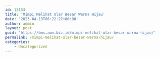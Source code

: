 ```yaml
---
id: 13153
title: 'Mimpi Melihat Ular Besar Warna Hijau'
date: '2023-04-13T06:22:27+00:00'
author: admin
layout: post
guid: 'https://bos.awn.biz.id/mimpi-melihat-ular-besar-warna-hijau/'
permalink: /mimpi-melihat-ular-besar-warna-hijau/
categories:
    - Uncategorized
---
```


